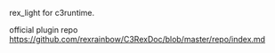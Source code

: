 rex_light for c3runtime.

official plugin repo
https://github.com/rexrainbow/C3RexDoc/blob/master/repo/index.md

